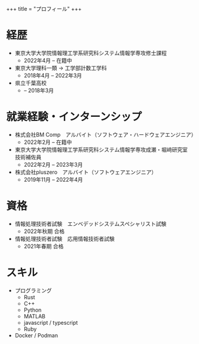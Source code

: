+++
title = "プロフィール"
+++

# 経歴

- 東京大学大学院情報理工学系研究科システム情報学専攻修士課程
  - 2022年4月 – 在籍中
- 東京大学理科一類 → 工学部計数工学科
  - 2018年4月 – 2022年3月
- 県立千葉高校
  - – 2018年3月

# 就業経験・インターンシップ

- 株式会社BM Comp　アルバイト（ソフトウェア・ハードウェアエンジニア）
  - 2022年2月 – 在籍中
- 東京大学大学院情報理工学系研究科システム情報学専攻成瀬・堀﨑研究室　技術補佐員
  - 2022年2月 – 2023年3月
- 株式会社pluszero　アルバイト（ソフトウェアエンジニア）
  - 2019年11月 – 2022年4月

# 資格

- 情報処理技術者試験　エンベデッドシステムスペシャリスト試験 
  - 2022年秋期 合格
- 情報処理技術者試験　応用情報技術者試験
  - 2021年春期 合格

# スキル

- プログラミング
  - Rust
  - C++
  - Python
  - MATLAB
  - javascript / typescript
  - Ruby
- Docker / Podman
